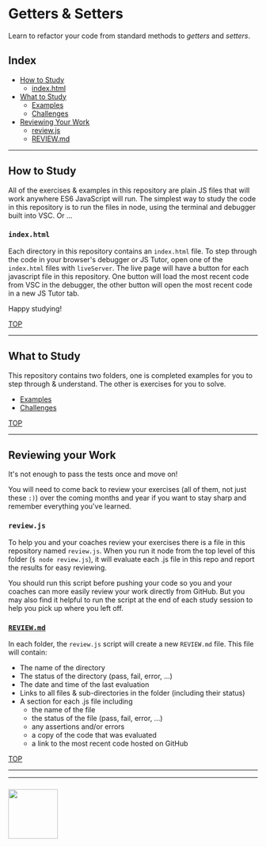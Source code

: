 # Getters & Setters

Learn to refactor your code from standard methods to _getters_ and _setters_.

## Index

* [How to Study](#how-to-study)
  * [index.html](#indexhtml)
* [What to Study](#what-to-study)
  * [Examples](./examples)
  * [Challenges](./challenges)
* [Reviewing Your Work](#reviewing-your-work)
  * [review.js](#reviewjs)
  * [REVIEW.md](#reviewmd)

---

## How to Study

All of the exercises & examples in this repository are plain JS files that will work anywhere ES6 JavaScript will run.  The simplest way to study the code in this repository is to run the files in node, using the terminal and debugger built into VSC. Or ...

### `index.html`

Each directory in this repository contains an `index.html` file.  To step through the code in your browser's debugger or JS Tutor, open one of the `index.html` files with `liveServer`.  The live page will have a button for each javascript file in this repository.  One button will load the most recent code from VSC in the debugger, the other button will open the most recent code in a new JS Tutor tab.

Happy studying!

[TOP](#functions-to-methods)

---

## What to Study

This repository contains two folders, one is completed examples for you to step through & understand.  The other is exercises for you to solve.

* [Examples](./examples)
* [Challenges](./challenges)

[TOP](#functions-to-methods)

---

## Reviewing your Work

It's not enough to pass the tests once and move on!

You will need to come back to review your exercises (all of them, not just these `:)`) over the coming months and year if you want to stay sharp and remember everything you've learned.

### `review.js`

To help you and your coaches review your exercises there is a file in this repository named `review.js`.  When you run it node from the top level of this folder (`$ node review.js`), it will evaluate each .js file in this repo and report the results for easy reviewing.

You should run this script before pushing your code so you and your coaches can more easily review your work directly from GitHub.  But you may also find it helpful to run the script at the end of each study session to help you pick up where you left off.

### [`REVIEW.md`](./REVIEW.md)

In each folder, the `review.js` script will create a new `REVIEW.md` file.  This file will contain:

* The name of the directory
* The status of the directory (pass, fail, error, ...)
* The date and time of the last evaluation
* Links to all files & sub-directories in the folder (including their status)
* A section for each .js file including
  * the name of the file
  * the status of the file (pass, fail, error, ...)
  * any assertions and/or errors
  * a copy of the code that was evaluated
  * a link to the most recent code hosted on GitHub

[TOP](#functions-to-methods)

___
___
### <a href="https://hackyourfuture.be" target="_blank"><img src="https://user-images.githubusercontent.com/18554853/63941625-4c7c3d00-ca6c-11e9-9a76-8d5e3632fe70.jpg" width="100" height="100"></a>

